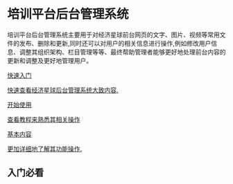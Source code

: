 <h1 class="no-toc">培训平台后台管理系统</h1>

<div class="alert is-helpful">


培训平台后台管理系统主要用于对经济星球前台网页的文字、图片、视频等常用文件的发布、删除和更新,同时还可以对用户的相关信息进行操作,例如修改用户信息、调整其组织架构、栏目管理等等、最终帮助管理者能够更好地处理前台内容的更新和调整及更好地管理用户。


</div>


<div class="card-container">
  <a href="guide/quickstart" target="_blank" class="docs-card"
    title="了解">
      <section>快速入门</section>
      <p>快速查看经济星球后台管理系统大致内容.</p>
      <p class="card-footer"></p>
  </a>

  <a href="tutorial" class="docs-card" title="使用">
      <section>开始使用</section>
      <p>查看教程来熟悉其相关操作</p>
      <p class="card-footer"></p>
  </a>

  <a href="guide/architecture" class="docs-card" title="进阶">
      <section>基本内容</section>
      <p>更加详细地了解其功能操作.</p>
      <p class="card-footer"></p>
  </a>
</div>

## 入门必看

